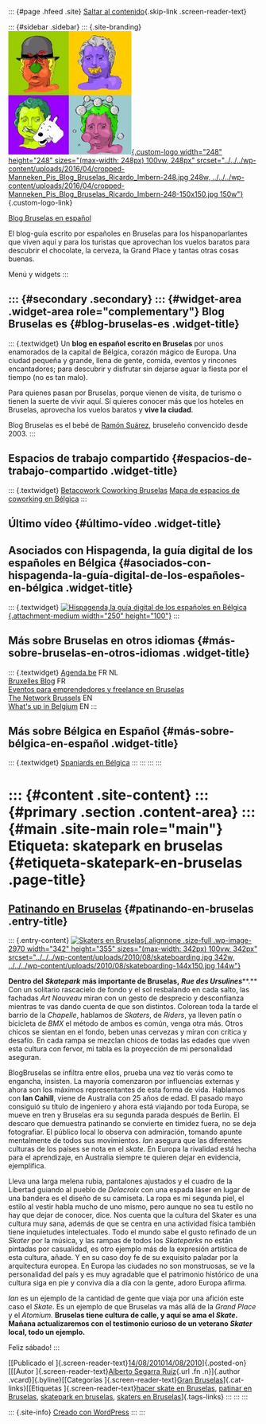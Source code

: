 ::: {#page .hfeed .site}
[Saltar al contenido](index.html#content){.skip-link
.screen-reader-text}

::: {#sidebar .sidebar}
::: {.site-branding}
[![](../../../wp-content/uploads/2016/04/cropped-Manneken_Pis_Blog_Bruselas_Ricardo_Imbern-248.jpg){.custom-logo
width="248" height="248" sizes="(max-width: 248px) 100vw, 248px"
srcset="../../../wp-content/uploads/2016/04/cropped-Manneken_Pis_Blog_Bruselas_Ricardo_Imbern-248.jpg 248w, ../../../wp-content/uploads/2016/04/cropped-Manneken_Pis_Blog_Bruselas_Ricardo_Imbern-248-150x150.jpg 150w"}](../../../index.html){.custom-logo-link}

[Blog Bruselas en español](../../../index.html)

El blog-guía escrito por españoles en Bruselas para los hispanoparlantes
que viven aquí y para los turistas que aprovechan los vuelos baratos
para descubrir el chocolate, la cerveza, la Grand Place y tantas otras
cosas buenas.

Menú y widgets
:::

::: {#secondary .secondary}
::: {#widget-area .widget-area role="complementary"}
Blog Bruselas es {#blog-bruselas-es .widget-title}
----------------

::: {.textwidget}
Un **blog en español escrito en Bruselas** por unos enamorados de la
capital de Bélgica, corazón mágico de Europa. Una ciudad pequeña y
grande, llena de gente, comida, eventos y rincones encantadores; para
descubrir y disfrutar sin dejarse aguar la fiesta por el tiempo (no es
tan malo).

Para quienes pasan por Bruselas, porque vienen de visita, de turismo o
tienen la suerte de vivir aquí. Sí quieres conocer más que los hoteles
en Bruselas, aprovecha los vuelos baratos y **vive la ciudad**.

Blog Bruselas es el bebé de [Ramón Suárez](http://www.ramonsuarez.com),
bruseleño convencido desde 2003.
:::

Espacios de trabajo compartido {#espacios-de-trabajo-compartido .widget-title}
------------------------------

::: {.textwidget}
[Betacowork Coworking Bruselas](http://www.betacowork.com) [Mapa de
espacios de coworking en Bélgica](http://coworkingbelgium.com)
:::

Último vídeo {#último-vídeo .widget-title}
------------

Asociados con Hispagenda, la guía digital de los españoles en Bélgica {#asociados-con-hispagenda-la-guía-digital-de-los-españoles-en-bélgica .widget-title}
---------------------------------------------------------------------

::: {.textwidget}
[![Hispagenda,la guía digital de los españoles en
Bélgica](../../../wp-content/uploads/2010/04/Hispagenda-250px.gif "Hispagenda, la guía digital de los españoles en Bélgica"){.attachment-medium
width="250" height="100"}](http://www.hispagenda.com)
:::

Más sobre Bruselas en otros idiomas {#más-sobre-bruselas-en-otros-idiomas .widget-title}
-----------------------------------

::: {.textwidget}
[Agenda.be](http://www.agenda.be) FR NL\
[Bruxelles Blog](http://www.bxlblog.be/) FR\
[Eventos para emprendedores y freelance en
Bruselas](http://www.betacowork.com/events/)\
[The Network
Brussels](http://groups.yahoo.com/group/TheNetworkBrussels/) EN\
[What\'s up in Belgium](http://www.whatsupin.be/) EN
:::

Más sobre Bélgica en Español {#más-sobre-bélgica-en-español .widget-title}
----------------------------

::: {.textwidget}
[Spaniards en Bélgica](http://www.spaniards.es/paises/belgica)
:::
:::
:::
:::

::: {#content .site-content}
::: {#primary .section .content-area}
::: {#main .site-main role="main"}
Etiqueta: skatepark en bruselas {#etiqueta-skatepark-en-bruselas .page-title}
===============================

[Patinando en Bruselas](../../../index.html?p=2967) {#patinando-en-bruselas .entry-title}
---------------------------------------------------

::: {.entry-content}
[![Skaters en
Bruselas](../../../wp-content/uploads/2010/08/skateboarding.jpg){.alignnone
.size-full .wp-image-2970 width="342" height="355"
sizes="(max-width: 342px) 100vw, 342px"
srcset="../../../wp-content/uploads/2010/08/skateboarding.jpg 342w, ../../../wp-content/uploads/2010/08/skateboarding-144x150.jpg 144w"}](http://es.wikipedia.org/wiki/Skateboarding)

**Dentro del** ***Skatepark*** **más importante de Bruselas,** ***Rue
des Ursulines*****.** Con un solitario rascacielo de fondo y el sol
resbalando en cada salto, las fachadas *Art Nouveau* miran con un gesto
de desprecio y desconfianza mientras te vas dando cuenta de que son
distintos. Colorean toda la tarde el barrio de la *Chapelle*, hablamos
de *Skaters*, de *Riders*, ya lleven patín o bicicleta de *BMX* el
método de ambos es común, venga otra más. Otros chicos se sientan en el
fondo, beben unas cervezas y miran con crítica y desafío. En cada rampa
se mezclan chicos de todas las edades que viven esta cultura con fervor,
mi tabla es la proyección de mi personalidad aseguran.

BlogBruselas se infiltra entre ellos, prueba una vez tío verás como te
engancha, insisten. La mayoría comenzaron por influencias externas y
ahora son los máximos representantes de esta forma de vida. Hablamos con
**Ian Cahill**, viene de Australia con 25 años de edad. El pasado mayo
consiguió su título de ingeniero y ahora está viajando por toda Europa,
se mueve en tren y Bruselas era su segunda parada después de Berlín. El
descaro que demuestra patinando se convierte en timidez fuera, no se
deja fotografiar. El público local lo observa con admiración, tomando
apunte mentalmente de todos sus movimientos. *Ian* asegura que las
diferentes culturas de los países se nota en el *skate*. En Europa la
rivalidad está hecha para el aprendizaje, en Australia siempre te
quieren dejar en evidencia, ejemplifica.

Lleva una larga melena rubia, pantalones ajustados y el cuadro de la
Libertad guiando al pueblo de *Delacroix* con una espada láser en lugar
de una bandera es el diseño de su camiseta. La ropa es mi segunda piel,
el estilo al vestir habla mucho de uno mismo, pero aunque no sea tu
estilo no hay que dejar de conocer, dice. Nos cuenta que la cultura del
Skater es una cultura muy sana, además de que se centra en una actividad
física también tiene inquietudes intelectuales. Todo el mundo sabe el
gusto refinado de un *Skater* por la música, y las rampas de todos los
*Skateparks* no están pintadas por casualidad, es otro ejemplo más de la
expresión artística de esta cultura, añade. Y en su caso doy fe de su
exquisito paladar por la arquitectura europea. En Europa las ciudades no
son monstruosas, se ve la personalidad del país y es muy agradable que
el patrimonio histórico de una cultura siga en pie y conviva día a día
con la gente, adoro Europa afirma.

*Ian* es un ejemplo de la cantidad de gente que viaja por una afición
este caso el *Skate*. Es un ejemplo de que Bruselas va más allá de la
*Grand Place* y el *Atomium.* **Bruselas tiene cultura de calle, y aquí
se ama el *Skate*. Mañana actualizaremos con el testimonio curioso de un
veterano *Skater* local, todo un ejemplo.**

Feliz sábado!
:::

[[Publicado el
]{.screen-reader-text}[14/08/201014/08/2010](../../../index.html?p=2967)]{.posted-on}[[[Autor
]{.screen-reader-text}[Alberto Segarra
Ruíz](../../author/albertosegarraruiz/index.html){.url .fn .n}]{.author
.vcard}]{.byline}[[Categorías ]{.screen-reader-text}[Gran
Bruselas](../../category/gran-bruselas/index.html)]{.cat-links}[[Etiquetas
]{.screen-reader-text}[hacer skate en
Bruselas](../hacer-skate-en-bruselas/index.html), [patinar en
Bruselas](../patinar-en-bruselas/index.html), [skatepark en
bruselas](index.html), [skaters en
Bruselas](../skaters-en-bruselas/index.html)]{.tags-links}
:::
:::
:::

::: {.site-info}
[Creado con WordPress](https://es.wordpress.org/)
:::
:::
